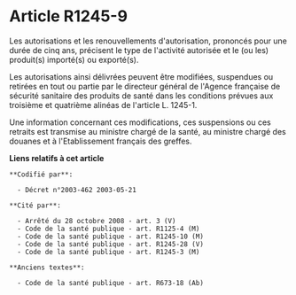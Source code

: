 # Article R1245-9

Les autorisations et les renouvellements d'autorisation, prononcés pour une durée de cinq ans, précisent le type de
l'activité autorisée et le (ou les) produit(s) importé(s) ou exporté(s).

Les autorisations ainsi délivrées peuvent être modifiées, suspendues ou retirées en tout ou partie par le directeur général
de l'Agence française de sécurité sanitaire des produits de santé dans les conditions prévues aux troisième et quatrième
alinéas de l'article L. 1245-1.

Une information concernant ces modifications, ces suspensions ou ces retraits est transmise au ministre chargé de la santé,
au ministre chargé des douanes et à l'Etablissement français des greffes.

**Liens relatifs à cet article**

	**Codifié par**:

	  - Décret n°2003-462 2003-05-21

	**Cité par**:

	  - Arrêté du 28 octobre 2008 - art. 3 (V)
	  - Code de la santé publique - art. R1125-4 (M)
	  - Code de la santé publique - art. R1245-10 (M)
	  - Code de la santé publique - art. R1245-28 (V)
	  - Code de la santé publique - art. R1245-3 (M)

	**Anciens textes**:

	  - Code de la santé publique - art. R673-18 (Ab)
